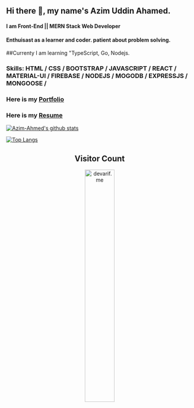 ## Hi there 👋, my name's Azim Uddin Ahamed.
#### I am Front-End || MERN Stack Web Developer


#### Enthuisast as a learner and coder. patient about problem solving.
##Currenty I am learning "TypeScript, Go, Nodejs.

### Skills:  HTML / CSS / BOOTSTRAP / JAVASCRIPT / REACT / MATERIAL-UI / FIREBASE / NODEJS / MOGODB / EXPRESSJS / MONGOOSE / 

### Here is my [Portfolio](https://azimuahamed.netlify.app)
### Here is my [Resume](https://drive.google.com/file/d/1ZHnVz2BarpsaEHGm3sQXfo6wibyqc-65/view?usp=sharing)


[![Azim-Ahmed's github stats](https://github-readme-stats.vercel.app/api?username=Azim-Ahmed)](https://github.com/Azim-Ahmed/github-readme-stats)

[![Top Langs](https://github-readme-stats.vercel.app/api/top-langs/?username=Azim-Ahmed&layout=compact)](https://github.com/Azim-Ahmed/github-readme-stats)


<h2 align="center">Visitor Count</h2>
<p align="center">
  <img align="center" alt="devarif.me" width="40%" src="https://profile-counter.glitch.me/azim-ahmed/count.svg" />
</p>
